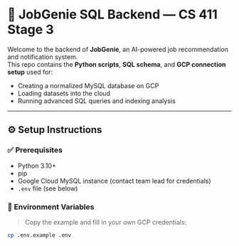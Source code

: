 # 💼 JobGenie SQL Backend — CS 411 Stage 3

Welcome to the backend of **JobGenie**, an AI-powered job recommendation and notification system.  
This repo contains the **Python scripts**, **SQL schema**, and **GCP connection setup** used for:

- Creating a normalized MySQL database on GCP
- Loading datasets into the cloud
- Running advanced SQL queries and indexing analysis

---

## ⚙️ Setup Instructions

### ✅ Prerequisites

- Python 3.10+
- pip
- Google Cloud MySQL instance (contact team lead for credentials)
- `.env` file (see below)

### 📁 Environment Variables

> Copy the example and fill in your own GCP credentials:

```bash
cp .env.example .env
